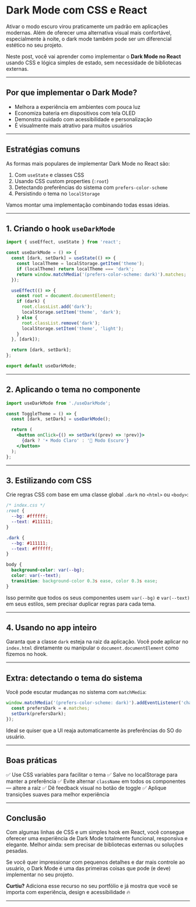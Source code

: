 # Dark Mode com CSS e React

Ativar o modo escuro virou praticamente um padrão em aplicações modernas. Além de oferecer uma alternativa visual mais confortável, especialmente à noite, o dark mode também pode ser um diferencial estético no seu projeto.

Neste post, você vai aprender como implementar o **Dark Mode no React** usando CSS e lógica simples de estado, sem necessidade de bibliotecas externas.

---

## Por que implementar o Dark Mode?

- Melhora a experiência em ambientes com pouca luz
- Economiza bateria em dispositivos com tela OLED
- Demonstra cuidado com acessibilidade e personalização
- É visualmente mais atrativo para muitos usuários

---

## Estratégias comuns

As formas mais populares de implementar Dark Mode no React são:

1. Com `useState` e classes CSS
2. Usando CSS custom properties (`:root`)
3. Detectando preferências do sistema com `prefers-color-scheme`
4. Persistindo o tema no `localStorage`

Vamos montar uma implementação combinando todas essas ideias.

---

## 1. Criando o hook `useDarkMode`

```jsx
import { useEffect, useState } from 'react';

const useDarkMode = () => {
  const [dark, setDark] = useState(() => {
    const localTheme = localStorage.getItem('theme');
    if (localTheme) return localTheme === 'dark';
    return window.matchMedia('(prefers-color-scheme: dark)').matches;
  });

  useEffect(() => {
    const root = document.documentElement;
    if (dark) {
      root.classList.add('dark');
      localStorage.setItem('theme', 'dark');
    } else {
      root.classList.remove('dark');
      localStorage.setItem('theme', 'light');
    }
  }, [dark]);

  return [dark, setDark];
};

export default useDarkMode;
````

---

## 2. Aplicando o tema no componente

```jsx
import useDarkMode from './useDarkMode';

const ToggleTheme = () => {
  const [dark, setDark] = useDarkMode();

  return (
    <button onClick={() => setDark((prev) => !prev)}>
      {dark ? '☀️ Modo Claro' : '🌙 Modo Escuro'}
    </button>
  );
};
```

---

## 3. Estilizando com CSS

Crie regras CSS com base em uma classe global `.dark` no `<html>` ou `<body>`:

```css
/* index.css */
:root {
  --bg: #ffffff;
  --text: #111111;
}

.dark {
  --bg: #111111;
  --text: #ffffff;
}

body {
  background-color: var(--bg);
  color: var(--text);
  transition: background-color 0.3s ease, color 0.3s ease;
}
```

Isso permite que todos os seus componentes usem `var(--bg)` e `var(--text)` em seus estilos, sem precisar duplicar regras para cada tema.

---

## 4. Usando no app inteiro

Garanta que a classe `dark` esteja na raiz da aplicação. Você pode aplicar no `index.html` diretamente ou manipular o `document.documentElement` como fizemos no hook.

---

## Extra: detectando o tema do sistema

Você pode escutar mudanças no sistema com `matchMedia`:

```js
window.matchMedia('(prefers-color-scheme: dark)').addEventListener('change', e => {
  const prefersDark = e.matches;
  setDark(prefersDark);
});
```

Ideal se quiser que a UI reaja automaticamente às preferências do SO do usuário.

---

## Boas práticas

✅ Use CSS variables para facilitar o tema
✅ Salve no localStorage para manter a preferência
✅ Evite alternar `className` em todos os componentes — altere a raiz
✅ Dê feedback visual no botão de toggle
✅ Aplique transições suaves para melhor experiência

---

## Conclusão

Com algumas linhas de CSS e um simples hook em React, você consegue oferecer uma experiência de Dark Mode totalmente funcional, responsiva e elegante. Melhor ainda: sem precisar de bibliotecas externas ou soluções pesadas.

Se você quer impressionar com pequenos detalhes e dar mais controle ao usuário, o Dark Mode é uma das primeiras coisas que pode (e deve) implementar no seu projeto.

**Curtiu?** Adiciona esse recurso no seu portfólio e já mostra que você se importa com experiência, design e acessibilidade 🔥

---

